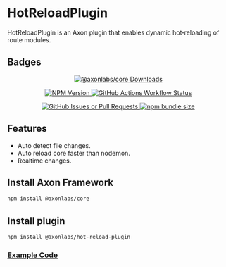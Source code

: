 # HotReloadPlugin
 HotReloadPlugin is an Axon plugin that enables dynamic hot‑reloading of route modules.

## Badges

<p align="center">
    <a href="https://www.npmjs.com/package/@axonlabs/hot-reload-plugin">
        <img alt="@axonlabs/core Downloads" src="https://img.shields.io/npm/dy/%40axonlabs%2Fhot-reload-plugin?label=@axonlabs/hot-reload-plugin Downloads&color=%235304db">
    </a>
</p>
<p align="center">
    <a href="https://www.npmjs.com/package/@axonlabs/hot-reload-plugin">
        <img alt="NPM Version" src="https://img.shields.io/npm/v/%40axonlabs%2Fhot-reload-plugin?label=NPM%20release&color=%2304dba9">
    </a>
    <a href="#">
        <img alt="GitHub Actions Workflow Status" src="https://img.shields.io/github/actions/workflow/status/axonjslabs/HotReloadPlugin/npm-publish.yml">
    </a>
</p>
<p align="center">
    <a href="#">
        <img alt="GitHub Issues or Pull Requests" src="https://img.shields.io/github/issues/axonjslabs/HotReloadPlugin?color=%23be04db">
    </a>
    <a href="#">
        <img alt="npm bundle size" src="https://img.shields.io/bundlephobia/min/%40axonlabs%2Fhot-reload-plugin">
    </a>
</p>

## Features
- Auto detect file changes.
- Auto reload core faster than nodemon.
- Realtime changes.

## Install Axon Framework

```bash
npm install @axonlabs/core
```

## Install plugin
```bash
npm install @axonlabs/hot-reload-plugin
```

### [Example Code](https://github.com/AxonJsLabs/HotReloadPlugin/tree/main/example)